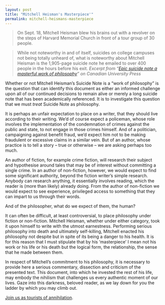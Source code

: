 ```yaml
---
layout: post
title: "Mitchell Heisman's Masterpiece'"
permalink: mitchell-heismans-masterpiece
---
```


> On Sept. 18, Mitchell Heisman blew his brains out with a revolver on the steps of Harvard Memorial Church in front of a tour group of 30 people.

> While not noteworthy in and of itself, suicides on college campuses not being totally unheard of, what is noteworthy about Mitchell Heisman is the 1,905-page suicide note he emailed to over 400 people in the hours before his exit.
*Excerpt from “[Epic suicide note a masterful work of philosophy](http://cupwire.ca/articles/37979)” on Canadian University Press*

Whether or not Mitchell Heisman’s Suicide Note is a “work of philosophy” is the question that can identify this document as either an informed challenge upon all of our continued decisions to remain alive or merely a long suicide note that has been academically referenced. It is to investigate this question that we must *treat* Suicide Note as philosophy.

It is perhaps an unfair expectation to place on a writer, that they should live according to their writing. We’d of course expect a policeman, whose role involves the implementation of the condemnation of crimes against the public and state, to not engage in those crimes himself. And of a politician, campaigning against benefit fraud, we’d expect him not to be making fraudulent or excessive claims in a similar vein. But of an author, whose practice is to tell a story – true or otherwise – we are asking perhaps too much.

An author of fiction, for example crime fiction, will research their subject and hypothesise around tales that may be of interest without committing a single crime. In an author of non-fiction, however, we would expect to find some significant authority, beyond the fiction writer’s simple research. Anybody can research anything, it essentially involves reading, which the reader is (more than likely) already doing. From the author of non-fiction we would expect to see experience, privileged access to something that they can impart to us through their words.

And of the philosopher, what do we expect of them, the human?

It can often be difficult, at least controversial, to place philosophy under fiction or non-fiction. Mitchell Heisman, whether under either category, took it upon himself to write with the utmost earnestness. Performing serious philosophy into death and ultimately self-killing, Mitchell enacted his philosophy not despite but in spite of its being a danger to his health. It is for this reason that I must stipulate that by his ‘masterpiece’ I mean not his work or his life or his death but the logical form, the relationship, the sense that he made between them.

In respect of Mitchell’s commitment to his philosophy, it is necessary to provide here a serious commentary, dissection and criticism of the presented text. This document, into which he invested the rest of his life, may embody the nihilism that challenges us every authentic moment of our lives. Gaze into this darkness, beloved reader, as we lay down for you the ladder by which you may climb out.

[Join us as tourists of annihilation](http://www.suicidenote.info/).